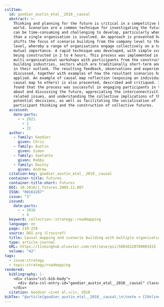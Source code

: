 ```yaml
---
cslItem:
  id: goodier_austin_etal__2010__causal
  abstract: >-
    Thinking and planning for the future is critical in a competitive business
    world. Scenarios are a common technique for investigating the future, but
    can be time-consuming and challenging to develop, particularly when more
    than a single organisation is involved. An approach is presented here which
    shifts the focus of scenario building from the company level to the sector
    level, whereby a range of organisations engage collectively on a topic of
    mutual importance. A rapid technique was developed, with simple scenarios
    being constructed in 2 to 4 hours. This process was implemented in 13
    multi-organisational workshops with participants from the construction and
    building industries, sectors which are traditionally short-term and reactive
    in their outlook. The resulting feedback, observations and experiences are
    discussed, together with examples of how the resultant scenarios have been
    applied. An example of causal map reflection (exposing an individual’s
    causal map to others) is also presented, described and critiqued. It was
    found that the process was successful in engaging participants in thinking
    about and discussing the future, appreciating the interconnectivities of the
    related issues, and understanding the collective implications of their
    potential decisions, as well as facilitating the socialisation of
    participant thinking and the construction of collective futures.
  accessed:
    date-parts:
      - - 2021
        - 2
        - 22
  author:
    - family: Goodier
      given: Chris
    - family: Austin
      given: Simon
    - family: Soetanto
      given: Robby
    - family: Dainty
      given: Andrew
  citation-key: goodier_austin_etal__2010__causal
  container-title: Futures
  container-title-short: Futures
  DOI: 10.1016/j.futures.2009.11.007
  ISSN: "00163287"
  issue: "3"
  issued:
    date-parts:
      - - 2010
        - 4
  keyword: collection::strategy::roadmapping
  language: en
  page: 219-229
  source: DOI.org (Crossref)
  title: Causal mapping and scenario building with multiple organisations
  type: article-journal
  URL: https://linkinghub.elsevier.com/retrieve/pii/S0016328709001815
  volume: "42"
tags:
  - issue:strategy
  - topic:strategy/roadmapping
rendered:
  bibliography: |-
    <div class="csl-bib-body">
      <div data-csl-entry-id="goodier_austin_etal__2010__causal" class="csl-entry">Goodier, C. <i>et al.</i> 2010 “Causal mapping and scenario building with multiple organisations,” <i>Futures</i>, 42(3), pp. 219–229. doi:10.1016/j.futures.2009.11.007.</div>
    </div>
  citation: Goodier <i>et al.</i>, 2010
bibTex: "@article{goodier_austin_etal__2010__causal,\n\tnote = {[Online; accessed 2021-02-22]},\n\tauthor = {Goodier, Chris and Austin, Simon and Soetanto, Robby and Dainty, Andrew},\n\tjournal = {Futures},\n\tnumber = {3},\n\tyear = {2010},\n\tmonth = {4},\n\tpages = {219--229},\n\ttitle = {Causal mapping and scenario building with multiple organisations},\n\thowpublished = {https://linkinghub.elsevier.com/retrieve/pii/S0016328709001815},\n\tvolume = {42},\n}\n\n"
---
```

